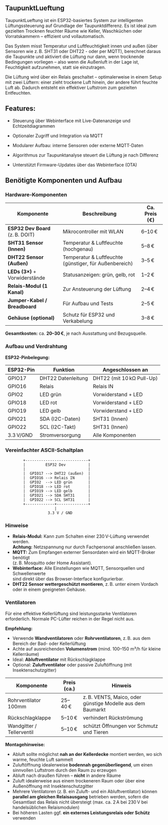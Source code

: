 ## TaupunktLueftung

TaupunktLueftung ist ein ESP32-basiertes System zur intelligenten Lüftungssteuerung auf Grundlage der Taupunktdifferenz. Es ist ideal zum gezielten Trocknen feuchter Räume wie Keller, Waschküchen oder Vorratskammern – effizient und vollautomatisch.

Das System misst Temperatur und Luftfeuchtigkeit innen und außen (über Sensoren wie z. B. SHT31 oder DHT22 - oder per MQTT), berechnet daraus die Taupunkte und aktiviert die Lüftung nur dann, wenn trocknende Bedingungen vorliegen – also wenn die Außenluft in der Lage ist, Feuchtigkeit aufzunehmen, statt sie einzutragen.

Die Lüftung wird über ein Relais geschaltet – optimalerweise in einem Setup mit zwei Lüftern: einer zieht trockene Luft hinein, der andere führt feuchte Luft ab. Dadurch entsteht ein effektiver Luftstrom zum gezielten Entfeuchten.


## Features:

- Steuerung über Webinterface mit Live-Datenanzeige und Echtzeitdiagrammen

- Optionaler Zugriff und Integration via MQTT

- Modularer Aufbau: interne Sensoren oder externe MQTT-Daten

- Algorithmus zur Taupunktanalyse steuert die Lüftung je nach Differenz

- Unterstützt Firmware-Updates über das Webinterface (OTA)


## Benötigte Komponenten und Aufbau

### Hardware-Komponenten

| Komponente                        | Beschreibung                                            | Ca. Preis (€) |
|----------------------------------|---------------------------------------------------------|---------------|
| **ESP32 Dev Board** (z. B. DOIT) | Mikrocontroller mit WLAN                                | 6–10 €        |
| **SHT31 Sensor (Innen)**         | Temperatur & Luftfeuchte (hochgenau)                    | 5–8 €         |
| **DHT22 Sensor (Außen)**         | Temperatur & Luftfeuchte (günstiger, für Außenbereich)  | 3–5 €         |
| **LEDs (3×)** + Vorwiderstände   | Statusanzeigen: grün, gelb, rot                         | 1–2 €         |
| **Relais-Modul (1 Kanal)**       | Zur Ansteuerung der Lüftung                             | 2–4 €         |
| **Jumper-Kabel / Breadboard**    | Für Aufbau und Tests                                    | 2–5 €         |
| **Gehäuse (optional)**           | Schutz für ESP32 und Verkabelung                        | 3–8 €         |

**Gesamtkosten:** ca. **20–30 €**, je nach Ausstattung und Bezugsquelle.


### Aufbau und Verdrahtung

**ESP32-Pinbelegung:**

| ESP32-Pin | Funktion           | Angeschlossen an             |
|-----------|--------------------|-------------------------------|
| GPIO17    | DHT22 Datenleitung | DHT22 (mit 10 kΩ Pull-Up)    |
| GPIO16    | Relais             | Relais IN                     |
| GPIO2     | LED grün           | Vorwiderstand + LED           |
| GPIO18    | LED rot            | Vorwiderstand + LED           |
| GPIO19    | LED gelb           | Vorwiderstand + LED           |
| GPIO21    | SDA (I2C-Daten)    | SHT31 (Innen)                 |
| GPIO22    | SCL (I2C-Takt)     | SHT31 (Innen)                 |
| 3.3 V/GND | Stromversorgung    | Alle Komponenten              |


### Vereinfachter ASCII-Schaltplan

            +----------------------------+
            |         ESP32 Dev          |
            |                            |
            |  GPIO17 --> DHT22 (außen)  |
            |  GPIO16 --> Relais IN      |
            |  GPIO2  --> LED grün       |
            |  GPIO18 --> LED rot        |
            |  GPIO19 --> LED gelb       |
            |  GPIO21 --> SDA SHT31      |
            |  GPIO22 --> SCL SHT31      |
            +-------------+--------------+
                          |
                       3.3 V / GND


### Hinweise

- **Relais-Modul:** Kann zum Schalten einer 230 V-Lüftung verwendet werden.  
  **Achtung:** Netzspannung nur durch Fachpersonal anschließen lassen.
- **MQTT:** Zum Empfangen externer Sensordaten wird ein MQTT-Broker benötigt  
  (z. B. Mosquitto oder Home Assistant).
- **Webinterface:** Alle Einstellungen wie MQTT, Sensorquellen und Schwellenwerte  
  sind direkt über das Browser-Interface konfigurierbar.
- **DHT22 Sensor wettergeschützt montieren**, z. B. unter einem Vordach oder in einem geeigneten Gehäuse.


### **Ventilatoren**

Für eine effektive Kellerlüftung sind leistungsstarke Ventilatoren erforderlich. Normale PC-Lüfter reichen in der Regel nicht aus.

**Empfehlung:**
- Verwende **Wandventilatoren** oder **Rohrventilatoren**, z. B. aus dem Bereich der Bad- oder Kellerlüftung
- Achte auf ausreichenden **Volumenstrom** (mind. 100–150 m³/h für kleine Kellerräume)
- Ideal: **Abluftventilator** mit Rückschlagklappe
- Optional: **Zuluftventilator** oder passive Zuluftöffnung (mit Insektenschutzgitter)

| Komponente         | Preis (ca.) | Hinweis                                         |
|--------------------|-------------|-------------------------------------------------|
| Rohrventilator 100mm | 25–40 €     | z. B. VENTS, Maico, oder günstige Modelle aus dem Baumarkt |
| Rückschlagklappe   | 5–10 €      | verhindert Rückströmung                         |
| Wandgitter / Tellerventil | 5–10 € | schützt Öffnungen vor Schmutz und Tieren       |

**Montagehinweise:**
- Abluft sollte möglichst **nah an der Kellerdecke** montiert werden, wo sich warme, feuchte Luft sammelt
- Zuluftöffnung idealerweise **bodennah gegenüberliegend**, um einen sinnvollen Luftstrom durch den Raum zu erzeugen
- Abluft nach draußen führen – **nicht** in andere Räume
- Zuluft idealerweise aus einem trockeneren Raum oder über eine Außenöffnung mit Insektenschutzgitter
- Mehrere Ventilatoren (z. B. ein Zuluft- und ein Abluftventilator) können **parallel am gleichen Relaisausgang** betrieben werden, sofern die Gesamtlast das Relais nicht übersteigt (max. ca. 2 A bei 230 V bei handelsüblichen Relaismodulen)
- Bei höheren Lasten ggf. **ein externes Leistungsrelais oder Schütz** verwenden
